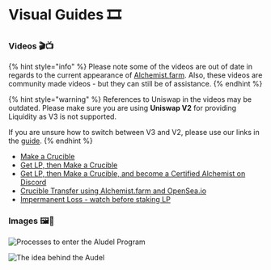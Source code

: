 # Visual Guides 🎞

### **Videos 🎬📺**

{% hint style="info" %}
Please note some of the videos are out of date in regards to the current appearance of [Alchemist.farm](https://alchemist.farm). Also, these videos are community made videos - but they can still be of assistance.
{% endhint %}

{% hint style="warning" %}
References to Uniswap in the videos may be outdated. Please make sure you are using **Uniswap V2** for providing Liquidity as V3 is not supported.

If you are unsure how to switch between V3 and V2, please use our links in the [guide](../../acquiring-and-staking-usdmist.md).
{% endhint %}

* [Make a Crucible](https://www.youtube.com/watch?v=Rl9Rf-3Sp-8)
* [Get LP, then Make a Crucible](https://www.youtube.com/watch?v=Ga1qcQ6x3as)
* [Get LP, then Make a Crucible, and become a Certified Alchemist on Discord](https://www.youtube.com/watch?v=k7MO1QpqCds)
* [Crucible Transfer using Alchemist.farm and OpenSea.io](https://www.youtube.com/watch?v=i2MCYimelBM)
* [Impermanent Loss - watch before staking LP](https://www.youtube.com/watch?v=8XJ1MSTEuU0)

### **Images 🖼🎨**

![Processes to enter the Aludel Program](https://i.imgur.com/7sK0Jr2.png)

![The idea behind the Audel](https://i.imgur.com/sutIhed.png)




